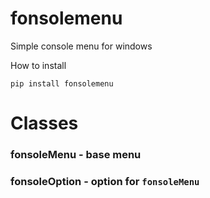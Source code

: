 # fonsolemenu
Simple console menu for windows

How to install 
```
pip install fonsolemenu
```

# Classes

### fonsoleMenu - base menu
### fonsoleOption - option for `fonsoleMenu`
